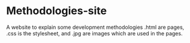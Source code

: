 # Methodologies-site
A website to explain some development methodologies
.html are pages, .css is the stylesheet, and .jpg are images which are used in the pages.

